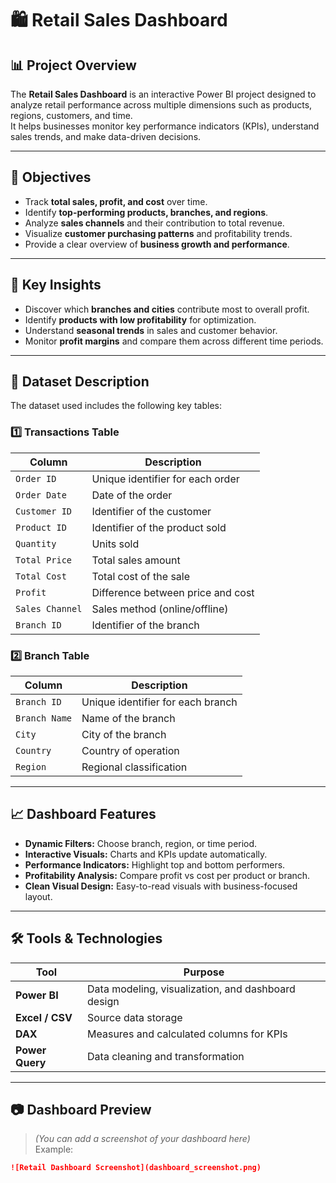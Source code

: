 # 🛍️ Retail Sales Dashboard

## 📊 Project Overview
The **Retail Sales Dashboard** is an interactive Power BI project designed to analyze retail performance across multiple dimensions such as products, regions, customers, and time.  
It helps businesses monitor key performance indicators (KPIs), understand sales trends, and make data-driven decisions.

---

## 🎯 Objectives
- Track **total sales, profit, and cost** over time.  
- Identify **top-performing products, branches, and regions**.  
- Analyze **sales channels** and their contribution to total revenue.  
- Visualize **customer purchasing patterns** and profitability trends.  
- Provide a clear overview of **business growth and performance**.

---

## 🧠 Key Insights
- Discover which **branches and cities** contribute most to overall profit.  
- Identify **products with low profitability** for optimization.  
- Understand **seasonal trends** in sales and customer behavior.  
- Monitor **profit margins** and compare them across different time periods.  

---

## 📁 Dataset Description
The dataset used includes the following key tables:

### **1️⃣ Transactions Table**
| Column | Description |
|---------|--------------|
| `Order ID` | Unique identifier for each order |
| `Order Date` | Date of the order |
| `Customer ID` | Identifier of the customer |
| `Product ID` | Identifier of the product sold |
| `Quantity` | Units sold |
| `Total Price` | Total sales amount |
| `Total Cost` | Total cost of the sale |
| `Profit` | Difference between price and cost |
| `Sales Channel` | Sales method (online/offline) |
| `Branch ID` | Identifier of the branch |

### **2️⃣ Branch Table**
| Column | Description |
|---------|--------------|
| `Branch ID` | Unique identifier for each branch |
| `Branch Name` | Name of the branch |
| `City` | City of the branch |
| `Country` | Country of operation |
| `Region` | Regional classification |

---

## 📈 Dashboard Features
- **Dynamic Filters:** Choose branch, region, or time period.  
- **Interactive Visuals:** Charts and KPIs update automatically.  
- **Performance Indicators:** Highlight top and bottom performers.  
- **Profitability Analysis:** Compare profit vs cost per product or branch.  
- **Clean Visual Design:** Easy-to-read visuals with business-focused layout.

---

## 🛠️ Tools & Technologies
| Tool | Purpose |
|------|----------|
| **Power BI** | Data modeling, visualization, and dashboard design |
| **Excel / CSV** | Source data storage |
| **DAX** | Measures and calculated columns for KPIs |
| **Power Query** | Data cleaning and transformation |

---

## 📷 Dashboard Preview
> *(You can add a screenshot of your dashboard here)*  
Example:  
```markdown
![Retail Dashboard Screenshot](dashboard_screenshot.png)
